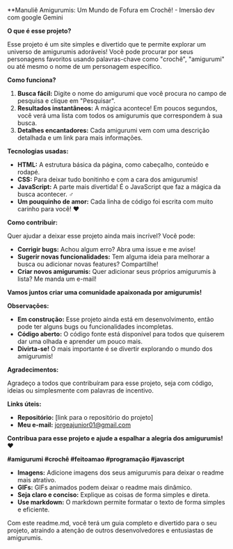 **Manuliê Amigurumis: Um Mundo de Fofura em Crochê! - Imersão dev com google Gemini

**O que é esse projeto?**

Esse projeto é um site simples e divertido que te permite explorar um universo de amigurumis adoráveis!  Você pode procurar por seus personagens favoritos usando palavras-chave como "crochê", "amigurumi" ou até mesmo o nome de um personagem específico.

**Como funciona?**

1. **Busca fácil:** Digite o nome do amigurumi que você procura no campo de pesquisa e clique em "Pesquisar".
2. **Resultados instantâneos:** A mágica acontece! Em poucos segundos, você verá uma lista com todos os amigurumis que correspondem à sua busca.
3. **Detalhes encantadores:** Cada amigurumi vem com uma descrição detalhada e um link para mais informações.

**Tecnologias usadas:**

* **HTML:** A estrutura básica da página, como cabeçalho, conteúdo e rodapé.
* **CSS:** Para deixar tudo bonitinho e com a cara dos amigurumis! 
* **JavaScript:** A parte mais divertida! É o JavaScript que faz a mágica da busca acontecer. ‍♂️
* **Um pouquinho de amor:** Cada linha de código foi escrita com muito carinho para você! ❤️

**Como contribuir:**

Quer ajudar a deixar esse projeto ainda mais incrível? Você pode:
* **Corrigir bugs:** Achou algum erro? Abra uma issue e me avise!
* **Sugerir novas funcionalidades:** Tem alguma ideia para melhorar a busca ou adicionar novas features? Compartilhe!
* **Criar novos amigurumis:** Quer adicionar seus próprios amigurumis à lista? Me manda um e-mail!

**Vamos juntos criar uma comunidade apaixonada por amigurumis!**

**Observações:**

* **Em construção:** Esse projeto ainda está em desenvolvimento, então pode ter alguns bugs ou funcionalidades incompletas.
* **Código aberto:** O código fonte está disponível para todos que quiserem dar uma olhada e aprender um pouco mais.
* **Divirta-se!** O mais importante é se divertir explorando o mundo dos amigurumis!

**Agradecimentos:**

Agradeço a todos que contribuíram para esse projeto, seja com código, ideias ou simplesmente com palavras de incentivo. 

**Links úteis:**

* **Repositório:** [link para o repositório do projeto]
* **Meu e-mail:** jorgeajunior01@gmail.com

**Contribua para esse projeto e ajude a espalhar a alegria dos amigurumis!** ❤️

**#amigurumi #crochê #feitoamao #programação #javascript**

* **Imagens:** Adicione imagens dos seus amigurumis para deixar o readme mais atrativo.
* **GIFs:** GIFs animados podem deixar o readme mais dinâmico.
* **Seja claro e conciso:** Explique as coisas de forma simples e direta.
* **Use markdown:** O markdown permite formatar o texto de forma simples e eficiente.

Com este readme.md, você terá um guia completo e divertido para o seu projeto, atraindo a atenção de outros desenvolvedores e entusiastas de amigurumis.

